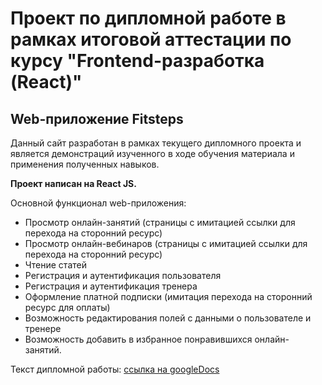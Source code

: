 # Проект по дипломной работе в рамках итоговой аттестации по курсу "Frontend-разработка (React)"

## Web-приложение Fitsteps

Данный сайт разработан в рамках текущего дипломного проекта и является демонстраций изученного в ходе обучения материала и применения полученных навыков.

**Проект написан на React JS.**

Основной функционал web-приложения:
- Просмотр онлайн-занятий (страницы с имитацией ссылки для перехода на сторонний ресурс)
- Просмотр онлайн-вебинаров (страницы с имитацией ссылки для перехода на сторонний ресурс)
- Чтение статей
- Регистрация и аутентификация пользователя
- Регистрация и аутентификация тренера
- Оформление платной подписки (имитация перехода на сторонний ресурс для оплаты)
- Возможность редактирования полей с данными о пользователе и тренере
- Возможность добавить в избранное понравившихся онлайн-занятий.

Текст дипломной работы: <a href="https://docs.google.com/document/d/13lAjjDPCLfAzn9BxaJFKXgtMNElXTSiF/edit?usp=sharing&ouid=116076268804126537623&rtpof=true&sd=true" target="blank">ссылка на googleDocs</a>